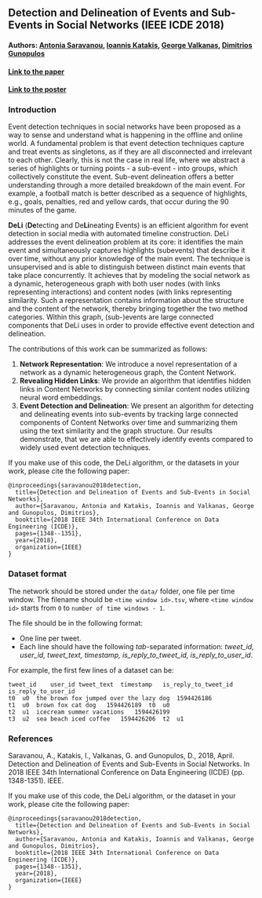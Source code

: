 ## Detection and Delineation of Events and Sub-Events in Social Networks (IEEE ICDE 2018)
#### Authors: [Antonia Saravanou](http://cgi.di.uoa.gr/~antoniasar/), [Ioannis Katakis](http://www.katakis.eu/), [George Valkanas](http://cgi.di.uoa.gr/~gvalk/), [Dimitrios Gunopulos](http://kddlab.di.uoa.gr/dg.html)
#### [Link to the paper](http://cgi.di.uoa.gr/~antoniasar/papers/Saravanou_Delineating_ICDE2018.pdf)
#### [Link to the poster](http://cgi.di.uoa.gr/~antoniasar/papers/Saravanou_Delineating_ICDE2018_poster.pdf)

### Introduction
Event detection techniques in social networks have been proposed as a way to sense and understand what is happening in the offline and online world. A fundamental problem is that event detection techniques capture and treat events as singletons, as if they are all disconnected and irrelevant to each other. Clearly, this is not the case in real life, where we abstract a series of highlights or turning points - a sub-event - into groups, which collectively constitute the event. Sub-event delineation offers a better understanding through a more detailed breakdown of the main event. For example, a football match is better described as a sequence of highlights, e.g., goals, penalties, red and yellow cards, that occur during the 90 minutes of the game. 


**DeLi** (**De**tecting and De**Li**neating Events) is an efficient algorithm for event detection in social media with automated timeline construction. DeLi addresses the event delineation problem at its core: it identifies the main event and simultaneously captures highlights (subevents) that describe it over time, without any prior knowledge of the main event. The technique is unsupervised and is able to distinguish between distinct main events that take place concurrently. It achieves that by modeling the social network as a dynamic, heterogeneous graph with both user nodes (with links representing interactions) and content nodes (with links representing similarity. Such a representation contains information about the structure and the content of the network, thereby bringing together the two method categories. Within this graph, (sub-)events are large connected components that DeLi uses in order to provide effective event detection and
delineation.


The contributions of this work can be summarized as follows:
1. **Network Representation**: We introduce a novel representation of a network as a dynamic heterogeneous graph, the Content Network. 
2. **Revealing Hidden Links**: We provide an algorithm that identifies hidden links in Content Networks by connecting similar content nodes utilizing neural word embeddings.
3. **Event Detection and Delineation**: We present an algorithm for detecting and delineating events into sub-events by tracking large connected components of Content Networks over time and summarizing them using the text similarity and the graph structure. Our results demonstrate, that we are able to effectively identify events compared to widely used event detection techniques.



If you make use of this code, the DeLi algorithm, or the datasets in your work, please cite the following paper:
```
@inproceedings{saravanou2018detection,
  title={Detection and Delineation of Events and Sub-Events in Social Networks},
  author={Saravanou, Antonia and Katakis, Ioannis and Valkanas, George and Gunopulos, Dimitrios},
  booktitle={2018 IEEE 34th International Conference on Data Engineering (ICDE)},
  pages={1348--1351},
  year={2018},
  organization={IEEE}
}
```


### Dataset format

The network should be stored under the `data/` folder, one file per time window. The filename should be `<time window id>.tsv`, where `<time window id>` starts from `0` to `number of time windows - 1`.

The file should be in the following format:
- One line per tweet.
- Each line should have the following *tab*-separated information: 
*tweet_id, user_id, tweet_text, timestamp, is_reply_to_tweet_id, is_reply_to_user_id*.

For example, the first few lines of a dataset can be:
```
tweet_id    user_id tweet_text  timestamp   is_reply_to_tweet_id    is_reply_to_user_id
t0	u0	the brown fox jumped over the lazy dog	1594426186		
t1	u0	brown fox cat dog	1594426189	t0	u0
t2	u1	icecream summer vacations	1594426199		
t3	u2	sea beach iced coffee	1594426206	t2	u1
```


### References 
Saravanou, A., Katakis, I., Valkanas, G. and Gunopulos, D., 2018, April. Detection and Delineation of Events and Sub-Events in Social Networks. In 2018 IEEE 34th International Conference on Data Engineering (ICDE) (pp. 1348-1351). IEEE. 

If you make use of this code, the DeLi algorithm, or the dataset in your work, please cite the following paper:
```
@inproceedings{saravanou2018detection,
  title={Detection and Delineation of Events and Sub-Events in Social Networks},
  author={Saravanou, Antonia and Katakis, Ioannis and Valkanas, George and Gunopulos, Dimitrios},
  booktitle={2018 IEEE 34th International Conference on Data Engineering (ICDE)},
  pages={1348--1351},
  year={2018},
  organization={IEEE}
}
```